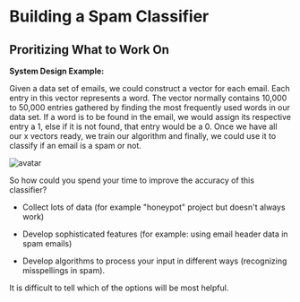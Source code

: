 # Building a Spam Classifier

## Proritizing What to Work On

**System Design Example:**

Given a data set of emails, we could construct a vector for each email. Each entry in this vector represents a word. The vector normally contains 10,000 to 50,000 entries gathered by finding the most frequently used words in our data set. If a word is to be found in the email, we would assign its respective entry a 1, else if it is not found, that entry would be a 0. Once we have all our x vectors ready, we train our algorithm and finally, we could use it to classify if an email is a spam or not.

![avatar](https://raw.githubusercontent.com/garyphone/machine_learning/master/pictures/l6_5.PNG)

So how could you spend your time to improve the accuracy of this classifier?

* Collect lots of data (for example "honeypot" project but doesn't always work)

* Develop sophisticated features (for example: using email header data in spam emails)

* Develop algorithms to process your input in different ways (recognizing misspellings in spam).

It is difficult to tell which of the options will be most helpful.
